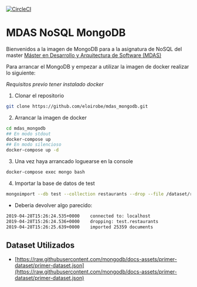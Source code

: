 [![CircleCI](https://circleci.com/gh/eloirobe/mdas_elasticsearch.svg?style=svg)](https://circleci.com/gh/eloirobe/mdas_elasticsearch)

# MDAS NoSQL MongoDB
Bienvenidos a la imagen de MongoDB para a la asignatura de NoSQL del master [Máster en Desarrollo y Arquitectura de Software (MDAS)](https://www.salleurl.edu/es/estudios/master-en-desarrollo-y-arquitectura-software)

Para arrancar el MongoDB y empezar a utilizar la imagen de docker realizar lo siguiente:

*Requisitos previo tener instalado docker*

1) Clonar el repositorio
```bash
git clone https://github.com/eloirobe/mdas_mongodb.git
```
2) Arrancar la imagen de docker
```bash
cd mdas_mongodb
## En modo stdout
docker-compose up
## En modo silencioso
docker-compose up -d
```
3) Una vez haya arrancado loguearse en la console
```bash
docker-compose exec mongo bash
```
4) Importar la base de datos de test
```bash
mongoimport --db test --collection restaurants --drop --file /dataset/restaurants.json
```
- Deberia devolver algo parecido:
```bash
2019-04-28T15:26:24.535+0000	connected to: localhost
2019-04-28T15:26:24.536+0000	dropping: test.restaurants
2019-04-28T15:26:25.639+0000	imported 25359 documents
```


## Dataset Utilizados

- [https://raw.githubusercontent.com/mongodb/docs-assets/primer-dataset/primer-dataset.json](https://raw.githubusercontent.com/mongodb/docs-assets/primer-dataset/primer-dataset.json)